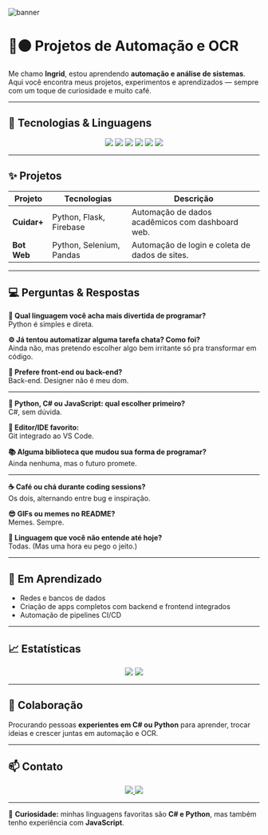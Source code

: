 <!-- 🔥 Banner principal -->
![banner](assets/banner.png)
# 🔴⚫ Projetos de Automação e OCR

Me chamo **Ingrid**, estou aprendendo **automação e análise de sistemas**.  
Aqui você encontra meus projetos, experimentos e aprendizados — sempre com um toque de curiosidade e muito café.

---

## 🚀 Tecnologias & Linguagens

<p align="center">
  <img src="https://img.shields.io/badge/Python-%23FF0000.svg?style=for-the-badge&logo=python&logoColor=white" />
  <img src="https://img.shields.io/badge/C%23-%2300599C.svg?style=for-the-badge&logo=c-sharp&logoColor=white" />
  <img src="https://img.shields.io/badge/JavaScript-%23F7DF1E.svg?style=for-the-badge&logo=javascript&logoColor=black" />
  <img src="https://img.shields.io/badge/SQL-%2300f0ff.svg?style=for-the-badge&logo=postgresql&logoColor=white" />
  <img src="https://img.shields.io/badge/Firebase-%23FFCA28.svg?style=for-the-badge&logo=firebase&logoColor=black" />
  <img src="https://img.shields.io/badge/OpenCV-%23FF0000.svg?style=for-the-badge&logo=opencv&logoColor=white" />
</p>

---

## ✨ Projetos

| Projeto | Tecnologias | Descrição |
|---------|------------|-----------|
| **Cuidar+** <br> | Python, Flask, Firebase | Automação de dados acadêmicos com dashboard web. |
| **Bot Web** <br> | Python, Selenium, Pandas | Automação de login e coleta de dados de sites. |

---

## 💻 Perguntas & Respostas

**🧠 Qual linguagem você acha mais divertida de programar?**  
Python é simples e direta.  

**⚙️ Já tentou automatizar alguma tarefa chata? Como foi?**  
Ainda não, mas pretendo escolher algo bem irritante só pra transformar em código.  

**🎨 Prefere front-end ou back-end?**  
Back-end. Designer não é meu dom.  

---

**💬 Python, C# ou JavaScript: qual escolher primeiro?**  
C#, sem dúvida.  

**🧩 Editor/IDE favorito:**  
Git integrado ao VS Code.  

**📚 Alguma biblioteca que mudou sua forma de programar?**  
Ainda nenhuma, mas o futuro promete.  

---

**☕ Café ou chá durante coding sessions?**  
Os dois, alternando entre bug e inspiração.  

**😎 GIFs ou memes no README?**  
Memes. Sempre.  

**🤯 Linguagem que você não entende até hoje?**  
Todas. (Mas uma hora eu pego o jeito.)  

---

## 🌱 Em Aprendizado
- Redes e bancos de dados   
- Criação de apps completos com backend e frontend integrados  
- Automação de pipelines CI/CD

---

## 📈 Estatísticas

<p align="center">
  <img src="https://github-readme-stats.vercel.app/api?username=SEUUSUARIO&show_icons=true&theme=radical&title_color=ff0000&icon_color=ff0000" />
  <img src="https://github-readme-stats.vercel.app/api/top-langs/?username=SEUUSUARIO&layout=compact&theme=radical&title_color=ff0000" />
</p>

---

## 🤝 Colaboração
Procurando pessoas **experientes em C# ou Python** para aprender, trocar ideias e crescer juntas em automação e OCR.

---

## 📫 Contato
<p align="center">
  <a href="https://www.linkedin.com/in/ingrid-hellen-santana-lira-b3928735b?lipi=urn%3Ali%3Apage%3Ad_flagship3_profile_view_base_contact_details%3BZVtTWGQPQKO9Ev1YztVyOg%3D%3D">
    <img src="https://img.shields.io/badge/LinkedIn-%230077B5.svg?style=for-the-badge&logo=linkedin&logoColor=white" />
  </a>
  <a href="mailto:hellen.i@aluno.uepb.edu.br">
    <img src="https://img.shields.io/badge/Email-%23FF0000.svg?style=for-the-badge&logo=gmail&logoColor=white" />
  </a>
</p>

---

💬 **Curiosidade:** minhas linguagens favoritas são **C# e Python**, mas também tenho experiência com **JavaScript**.
